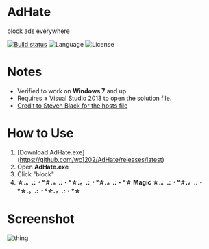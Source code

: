 # AdHate
block ads everywhere

[![Build status](https://ci.appveyor.com/api/projects/status/5e16npng919sbghi?svg=true)](https://ci.appveyor.com/project/Syrexide/adhate) ![Language](https://img.shields.io/badge/language-C%23-178600.svg) ![License](https://img.shields.io/badge/license-MIT-blue.svg)
# Notes
 * Verified to work on **Windows 7** and up.
 * Requires ≥ Visual Studio 2013 to open the solution file.
 * [Credit to Steven Black for the hosts file](https://github.com/StevenBlack/hosts/blob/master/hosts)

# How to Use

1. [Download AdHate.exe] (https://github.com/wc1202/AdHate/releases/latest)
2. Open **AdHate.exe**
3. Click "block"
4. **☆.。.:*・°☆.。.:*・°☆.。.:*・°☆.。.:*・°☆ Magic ☆.。.:*・°☆.。.:*・°☆.。.:*・°☆.。.:*・°☆**

# Screenshot

![thing](http://i.imgur.com/JttquLt.png)
